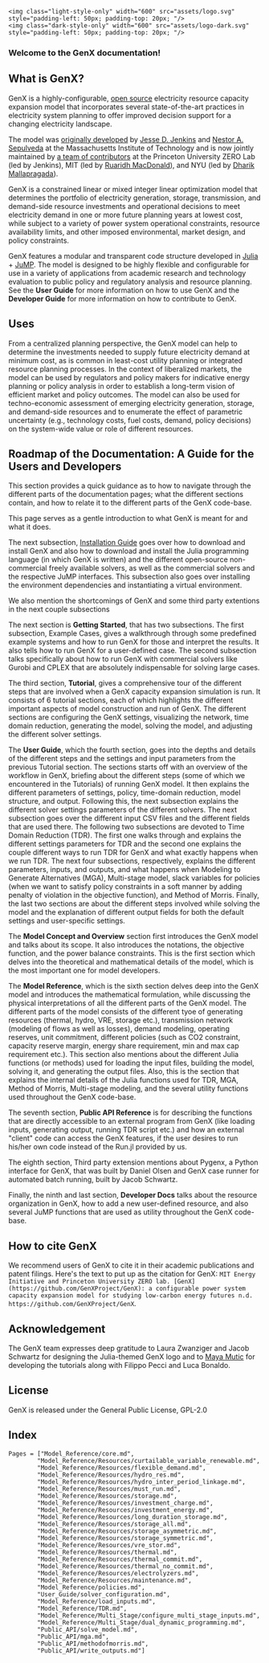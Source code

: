 ```@raw html
<img class="light-style-only" width="600" src="assets/logo.svg" style="padding-left: 50px; padding-top: 20px; "/>
<img class="dark-style-only" width="600" src="assets/logo-dark.svg" style="padding-left: 50px; padding-top: 20px; "/>
```

### Welcome to the GenX documentation! 

## What is GenX?

GenX is a highly-configurable, [open source](https://github.com/GenXProject/GenX/blob/main/LICENSE) electricity resource capacity expansion model that incorporates several state-of-the-art practices in electricity system planning to offer improved decision support for a changing electricity landscape.

The model was [originally developed](https://energy.mit.edu/publication/enhanced-decision-support-changing-electricity-landscape/) by [Jesse D. Jenkins](https://mae.princeton.edu/people/faculty/jenkins) and [Nestor A. Sepulveda](https://energy.mit.edu/profile/nestor-sepulveda/) at the Massachusetts Institute of Technology and is now jointly maintained by [a team of contributors](https://energy.mit.edu/genx/#team) at the Princeton University ZERO Lab (led by Jenkins), MIT (led by [Ruaridh MacDonald](https://energy.mit.edu/profile/ruaridh-macdonald/)), and NYU (led by [Dharik Mallapragada](https://engineering.nyu.edu/faculty/dharik-mallapragada)). 

GenX is a constrained linear or mixed integer linear optimization model that determines the portfolio of electricity generation, storage, transmission, and demand-side resource investments and operational decisions to meet electricity demand in one or more future planning years at lowest cost, while subject to a variety of power system operational constraints, resource availability limits, and other imposed environmental, market design, and policy constraints.

GenX features a modular and transparent code structure developed in [Julia](http://julialang.org/) + [JuMP](http://jump.dev/). The model is designed to be highly flexible and configurable for use in a variety of applications from academic research and technology evaluation to public policy and regulatory analysis and resource planning. See the **User Guide** for more information on how to use GenX and the **Developer Guide** for more information on how to contribute to GenX.

## Uses

From a centralized planning perspective, the GenX model can help to determine the investments needed to supply future electricity demand at minimum cost, as is common in least-cost utility planning or integrated resource planning processes. In the context of liberalized markets, the model can be used by regulators and policy makers for indicative energy planning or policy analysis in order to establish a long-term vision of efficient market and policy outcomes. The model can also be used for techno-economic assessment of emerging electricity generation, storage, and demand-side resources and to enumerate the effect of parametric uncertainty (e.g., technology costs, fuel costs, demand, policy decisions) on the system-wide value or role of different resources.

## Roadmap of the Documentation: A Guide for the Users and Developers

This section provides a quick guidance as to how to navigate through the different parts of the documentation pages; what the different sections contain, and how to relate it to the different parts of the GenX code-base. 

This page serves as a gentle introduction to what GenX is meant for and what it does. 

The next subsection, [Installation Guide](@ref) goes over how to download and install GenX and also how to download and install the Julia programming language (in which GenX is written) and the different open-source non-commercial freely available solvers, as well as the commercial solvers and the respective JuMP interfaces. This subsection also goes over installing the environment dependencies and instantiating a virtual environment.

We also mention the shortcomings of GenX and some third party extentions in the next couple subsections

The next section is **Getting Started**, that has two subsections. The first subsection, Example Cases, gives a walkthrough through some predefined example systems and how to run GenX for those and interpret the results. It also tells how to run GenX for a user-defined case. The second subsection talks specifically about how to run GenX with commercial solvers like Gurobi and CPLEX that are absolutely indispensable for solving large cases. 

The third section, **Tutorial**, gives a comprehensive tour of the different steps that are involved when a GenX capacity expansion simulation is run. It consists of 6 tutorial sections, each of which highlights the different important aspects of model construction and run of GenX. The different sections are configuring the GenX settings, visualizing the network, time domain reduction, generating the model, solving the model, and adjusting the different solver settings.

The **User Guide**, which the fourth section, goes into the depths and details of the different steps and the settings and input parameters from the previous Tutorial section. The sections starts off with an overview of the workflow in GenX, briefing about the different steps (some of which we encountered in the Tutorials) of running GenX model. It then explains the different parameters of settings, policy, time-domain reduction, model structure, and output. Following this, the next subsection explains the different solver settings parameters of the different solvers. The next subsection goes over the different input CSV files and the different fields that are used there. The following two subsections are devoted to Time Domain Reduction (TDR). The first one walks through and explains the different settings parameters for TDR and the second one explains the couple different ways to run TDR for GenX and what exactly happens when we run TDR. The next four subsections, respectively, explains the different parameters, inputs, and outputs, and what happens when Modeling to Generate Alternatives (MGA), Multi-stage model, slack variables for policies (when we want to satisfy policy constraints in a soft manner by adding penalty of violation in the objective function), and Method of Morris. Finally, the last two sections are about the different steps involved while solving the model and the explanation of different output fields for both the default settings and user-specific settings. 

The **Model Concept and Overview** section first introduces the GenX model and talks about its scope. It also introduces the notations, the objective function, and the power balance constraints. This is the first section which delves into the theoretical and mathematical details of the model, which is the most important one for model developers.

The **Model Reference**, which is the sixth section delves deep into the GenX model and introduces the mathematical formulation, while discussing the physical interpretations of all the different parts of the GenX model. The different parts of the model consists of the different tyoe of generating resources (thermal, hydro, VRE, storage etc.), transmission network (modeling of flows as well as losses), demand modeling, operating reserves, unit commitment, different policies (such as CO2 constraint, capacity reserve margin, energy share requirement, min and max cap requirement etc.). This section also mentions about the different Julia functions (or methods) used for loading the input files, building the model, solving it, and generating the output files. Also, this is the section that explains the internal details of the Julia functions used for TDR, MGA, Method of Morris, Multi-stage modeling, and the several utility functions used throughout the GenX code-base. 

The seventh section, **Public API Reference** is for describing the functions that are directly accessible to an external program from GenX (like loading inputs, generating output, running TDR script etc.) and how an external "client" code can access the GenX features, if the user desires to run his/her own code instead of the Run.jl provided by us.

The eighth section, Third party extension mentions about Pygenx, a Python interface for GenX, that was built by Daniel Olsen and GenX case runner for automated batch running, built by Jacob Schwartz.

Finally, the ninth and last section, **Developer Docs** talks about the resource organization in GenX, how to add a new user-defined resource, and also several JuMP functions that are used as utility throughout the GenX code-base. 





## How to cite GenX

We recommend users of GenX to cite it in their academic publications and patent filings. Here's the text to put up as the citation for GenX:
`MIT Energy Initiative and Princeton University ZERO lab. [GenX](https://github.com/GenXProject/GenX): a configurable power system capacity expansion model for studying low-carbon energy futures n.d. https://github.com/GenXProject/GenX`.

## Acknowledgement
The GenX team expresses deep gratitude to Laura Zwanziger and Jacob Schwartz for designing the Julia-themed GenX logo and to [Maya Mutic](https://github.com/mmutic) for developing the tutorials along with Filippo Pecci and Luca Bonaldo. 

## License

GenX is released under the General Public License, GPL-2.0

## Index

```@index
Pages = ["Model_Reference/core.md",
        "Model_Reference/Resources/curtailable_variable_renewable.md",
        "Model_Reference/Resources/flexible_demand.md",
        "Model_Reference/Resources/hydro_res.md",
        "Model_Reference/Resources/hydro_inter_period_linkage.md",
        "Model_Reference/Resources/must_run.md",
        "Model_Reference/Resources/storage.md",
        "Model_Reference/Resources/investment_charge.md",
        "Model_Reference/Resources/investment_energy.md",
        "Model_Reference/Resources/long_duration_storage.md",
        "Model_Reference/Resources/storage_all.md",
        "Model_Reference/Resources/storage_asymmetric.md",
        "Model_Reference/Resources/storage_symmetric.md",
        "Model_Reference/Resources/vre_stor.md",
        "Model_Reference/Resources/thermal.md",
        "Model_Reference/Resources/thermal_commit.md",
        "Model_Reference/Resources/thermal_no_commit.md",
        "Model_Reference/Resources/electrolyzers.md",
        "Model_Reference/Resources/maintenance.md",
        "Model_Reference/policies.md",
        "User_Guide/solver_configuration.md",
        "Model_Reference/load_inputs.md",
        "Model_Reference/TDR.md",
        "Model_Reference/Multi_Stage/configure_multi_stage_inputs.md",
        "Model_Reference/Multi_Stage/dual_dynamic_programming.md",
        "Public_API/solve_model.md",
        "Public_API/mga.md",
        "Public_API/methodofmorris.md",
        "Public_API/write_outputs.md"]
```